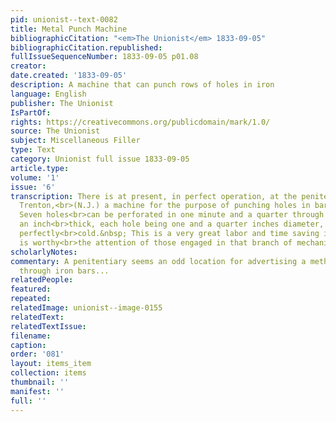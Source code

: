 ```yaml
---
pid: unionist--text-0082
title: Metal Punch Machine
bibliographicCitation: "<em>The Unionist</em> 1833-09-05"
bibliographicCitation.republished: 
fullIssueSequenceNumber: 1833-09-05 p01.08
creator: 
date.created: '1833-09-05'
description: A machine that can punch rows of holes in iron
language: English
publisher: The Unionist
IsPartOf: 
rights: https://creativecommons.org/publicdomain/mark/1.0/
source: The Unionist
subject: Miscellaneous Filler
type: Text
category: Unionist full issue 1833-09-05
article.type: 
volume: '1'
issue: '6'
transcription: There is at present, in perfect operation, at the penitentiary, near
  Trenton,<br>(N.J.) a machine for the purpose of punching holes in bars of iron.
  Seven holes<br>can be perforated in one minute and a quarter through bars bars half
  an inch<br>thick, each hole being one and a quarter inches diameter, and the bar
  perfectly<br>cold.&nbsp; This is a very great labor and time saving invention, and
  is worthy<br>the attention of those engaged in that branch of mechanics.<br>
scholarlyNotes: 
commentary: A penitentiary seems an odd location for advertising a method of punching
  through iron bars...
relatedPeople: 
featured: 
repeated: 
relatedImage: unionist--image-0155
relatedText: 
relatedTextIssue: 
filename: 
caption: 
order: '081'
layout: items_item
collection: items
thumbnail: ''
manifest: ''
full: ''
---
```

